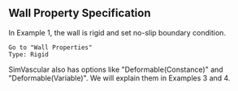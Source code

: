 ## Wall Property Specification

In Example 1, the wall is rigid and set no-slip boundary condition.

    Go to "Wall Properties"
    Type: Rigid

SimVascular also has options like "Deformable(Constance)" and "Deformable(Variable)". We will explain them in Examples 3 and 4.
